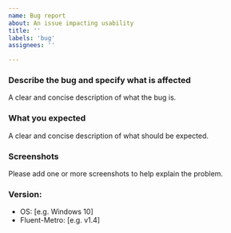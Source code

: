 ```yaml
---
name: Bug report
about: An issue impacting usability
title: ''
labels: 'bug'
assignees: ''

---
```


### Describe the bug and specify what is affected
A clear and concise description of what the bug is.

### What you expected
A clear and concise description of what should be expected.

### Screenshots
Please add one or more screenshots to help explain the problem.

### Version:
 - OS: [e.g. Windows 10]
 - Fluent-Metro: [e.g. v1.4]
